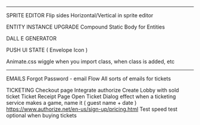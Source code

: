 
---

SPRITE EDITOR
  Flip sides Horizontal/Vertical in sprite editor 

ENTITY INSTANCE UPGRADE
  Compound Static Body for Entities

DALL E GENERATOR

PUSH UI STATE ( Envelope Icon )

Animate.css wiggle when you import class, when class is added, etc

---

EMAILS
  Forgot Password - email Flow
  All sorts of emails for tickets

TICKETING
  Checkout page
    Integrate authorize
    Create Lobby with sold ticket
  Ticket Receipt Page
  Open Ticket Dialog effect
  when a ticketing service makes a game, name it ( guest name + date )
  https://www.authorize.net/en-us/sign-up/pricing.html
  Test speed test optional when buying tickets 